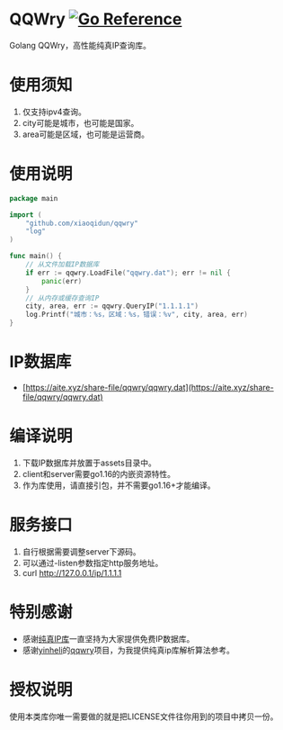# QQWry [![Go Reference](https://pkg.go.dev/badge/github.com/xiaoqidun/qqwry.svg)](https://pkg.go.dev/github.com/xiaoqidun/qqwry)

Golang QQWry，高性能纯真IP查询库。

# 使用须知

1. 仅支持ipv4查询。
2. city可能是城市，也可能是国家。
3. area可能是区域，也可能是运营商。

# 使用说明

```go
package main

import (
	"github.com/xiaoqidun/qqwry"
	"log"
)

func main() {
	// 从文件加载IP数据库
	if err := qqwry.LoadFile("qqwry.dat"); err != nil {
		panic(err)
	}
	// 从内存或缓存查询IP
	city, area, err := qqwry.QueryIP("1.1.1.1")
	log.Printf("城市：%s，区域：%s，错误：%v", city, area, err)
}
```

# IP数据库

- [https://aite.xyz/share-file/qqwry/qqwry.dat](https://aite.xyz/share-file/qqwry/qqwry.dat)

# 编译说明

1. 下载IP数据库并放置于assets目录中。
2. client和server需要go1.16的内嵌资源特性。
3. 作为库使用，请直接引包，并不需要go1.16+才能编译。

# 服务接口

1. 自行根据需要调整server下源码。
2. 可以通过-listen参数指定http服务地址。
3. curl http://127.0.0.1/ip/1.1.1.1

# 特别感谢

- 感谢[纯真IP库](https://www.cz88.net/)一直坚持为大家提供免费IP数据库。
- 感谢[yinheli](https://github.com/yinheli)的[qqwry](https://github.com/yinheli/qqwry)项目，为我提供纯真ip库解析算法参考。

# 授权说明

使用本类库你唯一需要做的就是把LICENSE文件往你用到的项目中拷贝一份。